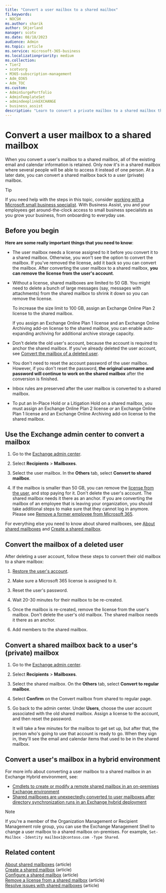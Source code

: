```yaml
---
title: "Convert a user mailbox to a shared mailbox"
f1.keywords:
- NOCSH
ms.author: sharik
author: SKjerland
manager: scotv
ms.date: 08/18/2023
audience: Admin
ms.topic: article
ms.service: microsoft-365-business
ms.localizationpriority: medium
ms.collection:
- Tier2
- scotvorg
- M365-subscription-management
- Adm_O365
- Adm_TOC
ms.custom:
- AdminSurgePortfolio
- AdminTemplateSet
- admindeeplinkEXCHANGE
- business_assist
description: "Learn to convert a private mailbox to a shared mailbox that can be accessed by several people instead of by just one person."
---
```


# Convert a user mailbox to a shared mailbox

When you convert a user's mailbox to a shared mailbox, all of the existing email and calendar information is retained. Only now it's in a shared mailbox where several people will be able to access it instead of one person. At a later date, you can convert a shared mailbox back to a user (private) mailbox.

> [!TIP]
> If you need help with the steps in this topic, consider [working with a Microsoft small business specialist](https://go.microsoft.com/fwlink/?linkid=2186871). With Business Assist, you and your employees get around-the-clock access to small business specialists as you grow your business, from onboarding to everyday use.

## Before you begin

**Here are some really important things that you need to know**:

- The user mailbox needs a license assigned to it before you convert it to a shared mailbox. Otherwise, you won't see the option to convert the mailbox. If you've removed the license, add it back so you can convert the mailbox. After converting the user mailbox to a shared mailbox, **you can remove the license from the user's account**.

- Without a license, shared mailboxes are limited to 50 GB. You might need to delete a bunch of large messages (say, messages with attachments) from the shared mailbox to shrink it down so you can remove the license.

  To increase the size limit to 100 GB, assign an Exchange Online Plan 2 license to the shared mailbox.

  If you assign an Exchange Online Plan 1 license and an Exchange Online Archiving add-on license to the shared mailbox, you can enable auto-expanding archiving for additional archive storage capacity.

- Don't delete the old user's account, because the account is required to anchor the shared mailbox. If you've already deleted the user account, see [Convert the mailbox of a deleted user](#convert-the-mailbox-of-a-deleted-user).

- You don't need to reset the account password of the user mailbox. However, if you don't reset the password, **the original username and password will continue to work on the shared mailbox** after the conversion is finished.

- Inbox rules are preserved after the user mailbox is converted to a shared mailbox.

- To put an In-Place Hold or a Litigation Hold on a shared mailbox, you must assign an Exchange Online Plan 2 license *or* an Exchange Online Plan 1 license and an Exchange Online Archiving add-on license to the shared mailbox.

## Use the Exchange admin center to convert a mailbox

1. Go to the <a href="https://admin.exchange.microsoft.com/#/homepage" target="_blank"> Exchange admin center</a>.

2. Select **Recipients** \> **Mailboxes**.

3. Select the user mailbox. In the **Others** tab, select **Convert to shared mailbox**.

4. If the mailbox is smaller than 50 GB, you can remove the [license from the user](../manage/remove-licenses-from-users.md), and stop paying for it. Don't delete the user's account. The shared mailbox needs it there as an anchor. If you are converting the mailbox of an employee that is leaving your organization, you should take additional steps to make sure that they cannot log in anymore. Please see [Remove a former employee from Microsoft 365](../add-users/remove-former-employee.md).

For everything else you need to know about shared mailboxes, see [About shared mailboxes](about-shared-mailboxes.md) and [Create a shared mailbox](create-a-shared-mailbox.md).

## Convert the mailbox of a deleted user

After deleting a user account, follow these steps to convert their old mailbox to a share mailbox:

1. [Restore the user's account](../add-users/restore-user.md).

2. Make sure a Microsoft 365 license is assigned to it.

3. Reset the user's password.

4. Wait 20-30 minutes for their mailbox to be re-created.

5. Once the mailbox is re-created, remove the license from the user's mailbox. Don't delete the user's old mailbox. The shared mailbox needs it there as an anchor.

6. Add members to the shared mailbox.

## Convert a shared mailbox back to a user's (private) mailbox

1. Go to the <a href="https://go.microsoft.com/fwlink/p/?linkid=2059104" target="_blank">Exchange admin center</a>.

2. Select **Recipients** \> **Mailboxes**.

3. Select the shared mailbox. On the **Others** tab, select **Convert to regular mailbox**.

4. Select **Confirm** on the Convert mailbox from shared to regular page.

5. Go back to the admin center. Under **Users**, choose the user account associated with the old shared mailbox. Assign a license to the account, and then reset the password.

   It will take a few minutes for the mailbox to get set up, but after that, the person who's going to use that account is ready to go. When they sign in, they'll see the email and calendar items that used to be in the shared mailbox.

## Convert a user's mailbox in a hybrid environment

For more info about converting a user mailbox to a shared mailbox in an Exchange Hybrid environment, see:

- [Cmdlets to create or modify a remote shared mailbox in an on-premises Exchange environment](https://support.microsoft.com/office/cmdlets-to-create-or-modify-a-remote-shared-mailbox-in-an-on-premises-exchange-environment-9e83fb59-c001-729c-a4c0-b2964c154b49)
- [Shared mailboxes are unexpectedly converted to user mailboxes after directory synchronization runs in an Exchange hybrid deployment](/exchange/troubleshoot/user-and-shared-mailboxes/shared-mailboxes-unexpectedly-converted-to-user-mailboxes)

> [!NOTE]
> If you're a member of the Organization Management or Recipient Management role group, you can use the Exchange Management Shell to change a user mailbox to a shared mailbox on-premises. For example, `Set-Mailbox -Identity mailbox1@contoso.com -Type Shared`.

## Related content

[About shared mailboxes](about-shared-mailboxes.md) (article)\
[Create a shared mailbox](create-a-shared-mailbox.md) (article)\
[Configure a shared mailbox](configure-a-shared-mailbox.md) (article)\
[Remove a license from a shared mailbox](remove-license-from-shared-mailbox.md) (article)\
[Resolve issues with shared mailboxes](resolve-issues-with-shared-mailboxes.md) (article)
